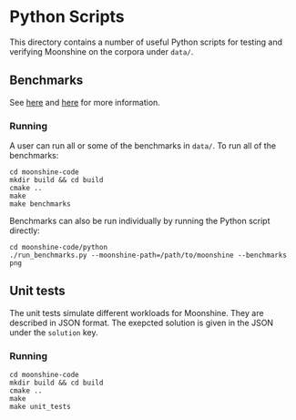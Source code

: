 # Python Scripts

This directory contains a number of useful Python scripts for testing and
verifying Moonshine on the corpora under `data/`.


## Benchmarks

See [here](DATA.md) and [here](BENCHMARKS.md) for more information.

### Running

A user can run all or some of the benchmarks in `data/`. To run all of the
benchmarks:

```console
cd moonshine-code
mkdir build && cd build
cmake ..
make
make benchmarks
```

Benchmarks can also be run individually by running the Python script directly:

```console
cd moonshine-code/python
./run_benchmarks.py --moonshine-path=/path/to/moonshine --benchmarks png
```

## Unit tests

The unit tests simulate different workloads for Moonshine. They are described
in JSON format. The exepcted solution is given in the JSON under the `solution`
key.

### Running

```console
cd moonshine-code
mkdir build && cd build
cmake ..
make
make unit_tests
```
